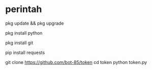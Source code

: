 # perintah
pkg update && pkg upgrade

pkg install python

pkg install git

pip install requests

git clone https://github.com/bot-85/token
cd token
python token.py
